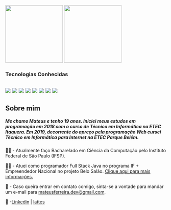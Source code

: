 
<!--
**MateusSantosF/MateusSantosF** is a ✨ _special_ ✨ repository because its `README.md` (this file) appears on your GitHub profile.
-->
<div>
<img height = "180em" src="https://github-readme-stats.vercel.app/api?username=MateusSantosF&count_private=true&show_icons=true"/>
<img height = "180em" src ="https://github-readme-stats.vercel.app/api/top-langs/?username=MateusSantosF&layout=compact&langs_count=6"/>
</div>
<h3>Tecnologias Conhecidas</h3> 
<h2>
	<img src = "https://img.shields.io/badge/Java-ED8B00?style=for-the-badge&logo=java&logoColor=white">
	<img src= "https://img.shields.io/badge/SQLite-07405E?style=for-the-badge&logo=sqlite&logoColor=white">
	<img src="https://img.shields.io/badge/MariaDB-003545?style=for-the-badge&logo=mariadb&logoColor=white">
	<img = src = "https://img.shields.io/badge/.NET-512BD4?style=for-the-badge&logo=dotnet&logoColor=white">
	<img = src = "https://img.shields.io/badge/Git-F05032?style=for-the-badge&logo=git&logoColor=white">
	<img src = "https://img.shields.io/badge/HTML5-E34F26?style=for-the-badge&logo=html5&logoColor=white">
	<img src="https://img.shields.io/badge/CSS3-1572B6?style=for-the-badge&logo=css3&logoColor=white">
	<img src = "https://img.shields.io/badge/JavaScript-F7DF1E?style=for-the-badge&logo=javascript&logoColor=black">
</h2>
<h2>Sobre mim</h2>
<h5>Me chamo Mateus e tenho 19 anos. Iniciei meus estudos em programação em 2018 com o curso de Técnico em Informática na ETEC Itaquera. Em 2019, decorrente do apreço pela programação Web cursei Técnico em Informática para Internet na ETEC Parque Belém.</h5>	

:man_student: - Atualmente faço Bacharelado em Ciência da Computação pelo Instituto Federal de São Paulo (IFSP). 

:technologist: - Atuei como programador Full Stack Java no programa IF + Empreendedor Nacional no projeto Belo Salão. [Clique aqui para mais informações.](https://www.sbv.ifsp.edu.br/component/content/article/67-noticias-publicadas/pagina-inicial/comunicados/1023-programa-if-empreendedor-nacional-seleciona-projeto-em-s%C3%A3o-jo%C3%A3o-da-boa-vista)  

:email: - Caso queira entrar em contato comigo, sinta-se a vontade para mandar um e-mail para mateusferreira.dev@gmail.com.


:briefcase: -[Linkedin](https://br.linkedin.com/in/mateusferreira-dev) | [lattes](http://lattes.cnpq.br/7441050996903214)


